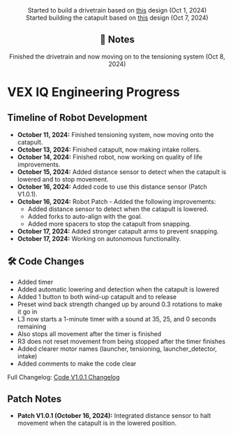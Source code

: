 <center>
    Started to build a drivetrain based on 
    <a href="https://www.youtube.com/watch?v=s7D9m8zyjXw">this</a> 
    design (Oct 1, 2024)
</center>

<center>
    Started building the catapult based on
    <a href="https://www.youtube.com/watch?v=s7D9m8zyjXw">this</a> 
    design (Oct 7, 2024)
</center>

<center>
    <h2> 📄 Notes</h2>
</center>

<center>
    Finished the drivetrain and now moving on to the tensioning system (Oct 8, 2024)
</center>

<h1>VEX IQ Engineering Progress</h1>

<h2>Timeline of Robot Development</h2>

<ul>
  <li><strong>October 11, 2024:</strong> Finished tensioning system, now moving onto the catapult.</li>
  <li><strong>October 13, 2024:</strong> Finished catapult, now making intake rollers.</li>
  <li><strong>October 14, 2024:</strong> Finished robot, now working on quality of life improvements.</li>
  <li><strong>October 15, 2024:</strong> Added distance sensor to detect when the catapult is lowered and to stop movement.</li>
  <li><strong>October 16, 2024:</strong> Added code to use this distance sensor (Patch V1.0.1).</li>
  <li><strong>October 16, 2024:</strong> Robot Patch - Added the following improvements:
    <ul>
      <li>Added distance sensor to detect when the catapult is lowered.</li>
      <li>Added forks to auto-align with the goal.</li>
      <li>Added more spacers to stop the catapult from snapping.</li>
    </ul>
  </li>
  <li><strong>October 17, 2024:</strong> Added stronger catapult arms to prevent snapping.</li>
  <li><strong>October 17, 2024:</strong> Working on autonomous functionality.</li>
</ul>

<h2>🛠️ Code Changes</h2>

<ul>
  <li>Added timer</li>
  <li>Added automatic lowering and detection when the catapult is lowered</li>
  <li>Added 1 button to both wind-up catapult and to release</li>
  <li>Preset wind back strength changed up by around 0.3 rotations to make it go in</li>
  <li>L3 now starts a 1-minute timer with a sound at 35, 25, and 0 seconds remaining</li>
  <li>Also stops all movement after the timer is finished</li>
  <li>R3 does not reset movement from being stopped after the timer finishes</li>
  <li>Added clearer motor names (launcher, tensioning, launcher_detector, intake)</li>
  <li>Added comments to make the code clear</li>
</ul>

<p>
    Full Changelog: 
    <a href="https://github.com/Lavadeg31/Vex_Iq/commits/Code">Code V1.0.1 Changelog</a>
</p>

<h2>Patch Notes</h2>
<ul>
  <li><strong>Patch V1.0.1 (October 16, 2024):</strong> Integrated distance sensor to halt movement when the catapult is in the lowered position.</li>
</ul>
